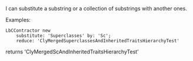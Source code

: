 I can substitute a substring or a collection of substrings with another ones.


Examples:
```Smalltalk
LbCContractor new 
	substitute: 'Superclasses' by: 'Sc';
	reduce: 'ClyMergedSuperclassesAndInheritedTraitsHierarchyTest'
```
returns 'ClyMergedScAndInheritedTraitsHierarchyTest'
